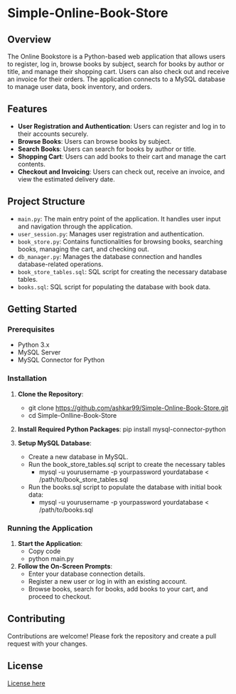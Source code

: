 # Simple-Online-Book-Store

## Overview
The Online Bookstore is a Python-based web application that allows users to register, log in, browse books by subject, search for books by author or title, and manage their shopping cart. Users can also check out and receive an invoice for their orders. The application connects to a MySQL database to manage user data, book inventory, and orders.

## Features

- **User Registration and Authentication**: Users can register and log in to their accounts securely.
- **Browse Books**: Users can browse books by subject.
- **Search Books**: Users can search for books by author or title.
- **Shopping Cart**: Users can add books to their cart and manage the cart contents.
- **Checkout and Invoicing**: Users can check out, receive an invoice, and view the estimated delivery date.

## Project Structure

- `main.py`: The main entry point of the application. It handles user input and navigation through the application.
- `user_session.py`: Manages user registration and authentication.
- `book_store.py`: Contains functionalities for browsing books, searching books, managing the cart, and checking out.
- `db_manager.py`: Manages the database connection and handles database-related operations.
- `book_store_tables.sql`: SQL script for creating the necessary database tables.
- `books.sql`: SQL script for populating the database with book data.

## Getting Started

### Prerequisites

- Python 3.x
- MySQL Server
- MySQL Connector for Python

### Installation

1. **Clone the Repository**:
   - git clone https://github.com/ashkar99/Simple-Online-Book-Store.git
   - cd Simple-Onlline-Book-Store
    

2. **Install Required Python Packages**:
    pip install mysql-connector-python

3. **Setup MySQL Database**:
    - Create a new database in MySQL.
    - Run the book_store_tables.sql script to create the necessary tables
        - mysql -u yourusername -p yourpassword yourdatabase < /path/to/book_store_tables.sql
    - Run the books.sql script to populate the database with initial book data:
        - mysql -u yourusername -p yourpassword yourdatabase < /path/to/books.sql
### Running the Application
1. **Start the Application**:
    - Copy code
    - python main.py
2. **Follow the On-Screen Prompts**:
    - Enter your database connection details.
    - Register a new user or log in with an existing account.
    - Browse books, search for books, add books to your cart, and proceed to checkout.

## Contributing
Contributions are welcome! Please fork the repository and create a pull request with your changes.

## License
[License here](https://github.com/ashkar99/Simple-Online-Book-Store/blob/main/LICENSE)
